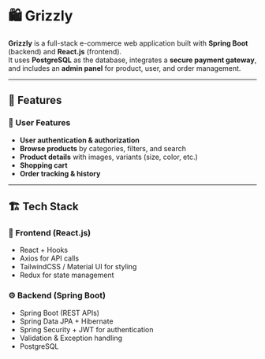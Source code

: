 # 🛍️ Grizzly

**Grizzly** is a full-stack e-commerce web application built with **Spring Boot** (backend) and **React.js** (frontend).  
It uses **PostgreSQL** as the database, integrates a **secure payment gateway**, and includes an **admin panel** for product, user, and order management.

---

## 🚀 Features

### 👤 User Features
- **User authentication & authorization**
- **Browse products** by categories, filters, and search
- **Product details** with images, variants (size, color, etc.)
- **Shopping cart**
- **Order tracking & history**

---

## 🏗️ Tech Stack

### 🎨 Frontend (React.js)
- React + Hooks  
- Axios for API calls  
- TailwindCSS / Material UI for styling  
- Redux for state management  

### ⚙️ Backend (Spring Boot)
- Spring Boot (REST APIs)  
- Spring Data JPA + Hibernate  
- Spring Security + JWT for authentication  
- Validation & Exception handling  
- PostgreSQL  
